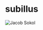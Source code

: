 # subillus
![Jacob Sokol](https://advancelocal-adapter-image-uploads.s3.amazonaws.com/image.nj.com/home/njo-media/width2048/img/suburbannews_impact/photo/sn0323hillsideavefirstplacejpeg-23e405ea514f8b45.jpeg)
